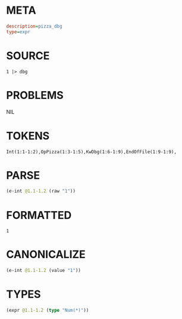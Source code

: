 # META
~~~ini
description=pizza_dbg
type=expr
~~~
# SOURCE
~~~roc
1 |> dbg
~~~
# PROBLEMS
NIL
# TOKENS
~~~zig
Int(1:1-1:2),OpPizza(1:3-1:5),KwDbg(1:6-1:9),EndOfFile(1:9-1:9),
~~~
# PARSE
~~~clojure
(e-int @1.1-1.2 (raw "1"))
~~~
# FORMATTED
~~~roc
1
~~~
# CANONICALIZE
~~~clojure
(e-int @1.1-1.2 (value "1"))
~~~
# TYPES
~~~clojure
(expr @1.1-1.2 (type "Num(*)"))
~~~
